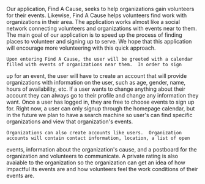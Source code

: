   Our application, Find A Cause, seeks to help organizations gain volunteers for their events.  Likewise, Find A Cause helps volunteers
find work with organizations in their area.  The application works almost like a social network connecting volunteers and organizations
with events near to them.  The main goal of our application is to speed up the process of finding places to volunteer and signing up to
serve.  We hope that this application will encourage more volunteering with this quick approach.


	Upon entering Find A Cause, the user will be greeted with a calendar filled with events of organizations near them.  In order to sign 
up for an event, the user will have to create an account that will provide organizations with information on the user, such as
age, gender, name, hours of availability, etc.  If a user wants to change anything about their account they can always go to their 
profile and change any information they want.  Once a user has logged in, they are free to choose events to sign up for.  Right now, a
user can only signup through the homepage calendar, but in the future we plan to have a search machine so user's can find specific
organizations and view that organization's events.


	Organizations can also create accounts like users.  Organization accounts will contain contact information, location, a list of open
events, information about the organization's cause, and a postboard for the organization and volunteers to communicate.  A private
rating is also avaiable to the organization so the organization can get an idea of how impactful its events are and how volunteers
feel the work conditions of their events are.
